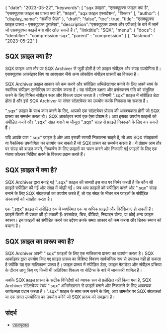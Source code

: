{
"date": "2023-05-22",
  "keywords": [
"sqx फ़ाइल",
"एसक्यूएक्स फ़ाइल क्या है",
"एसक्यूएक्स फ़ाइल का प्रारूप क्या है",
"फ़ाइल",
"sqx फ़ाइल एक्सटेंशन",
"विस्तार"
],
  "author": {
"display_name": "शकील फ़ैज़"
},
"draft": "false",
"toc": true,
"title": "एसक्यूएक्स फ़ाइल प्रारूप - एसक्यूएक्स पुरालेख",
  "description":"एसक्यूएक्स प्रारूप और एपीआई के बारे में जानें जो एसक्यूएक्स फाइलें बना और खोल सकते हैं।",
"linktitle": "SQX",
  "menu": {
    "docs": {
      "identifier": "compression-sqx",
"parent" : "compression"
}
},
"lastmod": "2023-05-22"
}

## SQX फ़ाइल क्या है?

SQX फ़ाइल आम तौर पर SQX Archiver से जुड़ी होती है जो फ़ाइल संपीड़न और संग्रह उपयोगिता है। एसक्यूएक्स आर्काइवर ज़िप या आरएआर जैसे अन्य लोकप्रिय संपीड़न प्रारूपों का विकल्प है।

SQX Archiver फ़ाइल आकार को कम करने और संपीड़ित अभिलेखागार बनाने के लिए अपने स्वयं के स्वामित्व संपीड़न एल्गोरिदम का उपयोग करता है। यह संपीड़न दक्षता और प्रसंस्करण गति को संतुलित करने के लिए विभिन्न संपीड़न स्तर और विकल्प प्रदान करता है। परिणामी ".sqx" फ़ाइल में संपीड़ित डेटा होता है और इसे SQX Archiver या संगत सॉफ़्टवेयर का उपयोग करके निकाला जा सकता है।

".sqx" फ़ाइल के साथ काम करने के लिए, आपको एक सॉफ़्टवेयर प्रोग्राम की आवश्यकता होगी जो SQX प्रारूप का समर्थन करता हो। SQX आर्काइवर स्वयं एक ऐसा प्रोग्राम है। आप इसका उपयोग फ़ाइलों को संपीड़ित करने और ".sqx" संग्रह बनाने या मौजूदा ".sqx" संग्रह से फ़ाइलें निकालने के लिए कर सकते हैं।

यदि आपके पास ".sqx" फ़ाइल है और आप इसकी सामग्री निकालना चाहते हैं, तो आप SQX संग्रहकर्ता या वैकल्पिक उपयोगिता का उपयोग कर सकते हैं जो SQX प्रारूप का समर्थन करता है। ये प्रोग्राम आम तौर पर संग्रह को ब्राउज़ करने, निष्कर्षण के लिए फ़ाइलों का चयन करने और निकाली गई फ़ाइलों के लिए एक गंतव्य फ़ोल्डर निर्दिष्ट करने के विकल्प प्रदान करते हैं।

## SQX फ़ाइल में क्या है?

SQX Archiver द्वारा बनाई गई ".sqx" फ़ाइल की सामग्री इस बात पर निर्भर करती है कि कौन सी फ़ाइलें संपीड़ित की गईं और संग्रह में जोड़ी गईं। जब आप फ़ाइलों को संपीड़ित करने और ".sqx" संग्रह बनाने के लिए SQX संग्रहकर्ता का उपयोग करते हैं, तो यह संग्रह के भीतर उन फ़ाइलों के संपीड़ित संस्करणों को संग्रहीत करता है।

एक ".sqx" फ़ाइल में संपीड़ित रूप में व्यवस्थित एक या अधिक फ़ाइलें और निर्देशिकाएं हो सकती हैं। फ़ाइलें किसी भी प्रकार की हो सकती हैं: दस्तावेज़, चित्र, वीडियो, निष्पादन योग्य, या कोई अन्य फ़ाइल स्वरूप। इन फ़ाइलों को संपीड़ित करने का उद्देश्य उनके समग्र आकार को कम करना और डिस्क स्थान को बचाना है।

## SQX फ़ाइल का प्रारूप क्या है?

SQX Archiver अपनी ".sqx" फ़ाइलों के लिए एक मालिकाना प्रारूप का उपयोग करता है। SQX आर्काइवर द्वारा उपयोग किए गए फ़ाइल प्रारूप का विशिष्ट विवरण सार्वजनिक रूप से उपलब्ध नहीं हो सकता है क्योंकि यह एक मालिकाना प्रारूप है। फ़ाइल प्रारूप में संपीड़ित डेटा, फ़ाइल मेटाडेटा और संपीड़न प्रक्रिया के दौरान लागू किए गए किसी भी अतिरिक्त विकल्प या सेटिंग्स के बारे में जानकारी शामिल है।

जबकि SQX फ़ाइल प्रारूप के सटीक विनिर्देशों को व्यापक रूप से प्रलेखित नहीं किया गया है, SQX Archiver सॉफ़्टवेयर स्वयं ".sqx" अभिलेखागार से फ़ाइलें बनाने और निकालने के लिए आवश्यक कार्यक्षमता प्रदान करता है। ".sqx" फ़ाइल के साथ काम करने के लिए, आप आमतौर पर SQX संग्रहकर्ता या एक संगत उपयोगिता का उपयोग करेंगे जो SQX प्रारूप को समझता है।

## संदर्भ
* [एसक्यूएक्स](https://en.wikipedia.org/wiki/SQX)

